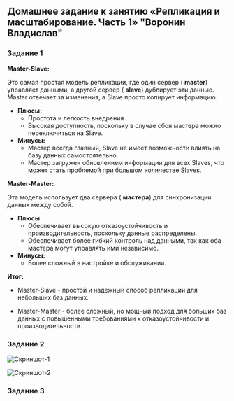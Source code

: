 ## Домашнее задание к занятию «Репликация и масштабирование. Часть 1» "Воронин Владислав"


### Задание 1

**Master-Slave:**

Это самая простая модель репликации, где один сервер ( **master**) управляет данными, а другой сервер ( **slave**) дублирует эти данные. Master отвечает за изменения, а Slave просто копирует информацию.  

* **Плюсы:**
    * Простота и легкость внедрения
    * Высокая доступность, поскольку в случае сбоя мастера можно переключиться на Slave.
* **Минусы:**
    * Мастер всегда главный, Slave не имеет возможности влиять на базу данных самостоятельно.
    * Мастер загружен обновлением информации для всех Slaves, что может стать проблемой при большом количестве Slaves.

**Master-Master:**

Эта модель использует два сервера ( **мастера**) для синхронизации данных между собой. 

* **Плюсы:**
    *   Обеспечивает высокую отказоустойчивость и производительность, поскольку данные распределены. 
    *   Обеспечивает  более гибкий контроль над данными, так как оба мастера могут управлять ими независимо. 
* **Минусы:**
    *  Более сложный в настройке и обслуживании.

**Итог:**

* Master-Slave - простой и надежный способ репликации для небольших баз данных. 

* Master-Master - более сложный, но мощный подход для больших баз данных с повышенными требованиями к отказоустойчивости и производительности.

### Задание 2


![Скриншот-1](https://github.com/vodin26/homework_12-06/blob/main/img/Master_1.png)

![Скриншот-2](https://github.com/vodin26/homework_12-06/blob/main/img/Master_1.png)

### Задание 3


